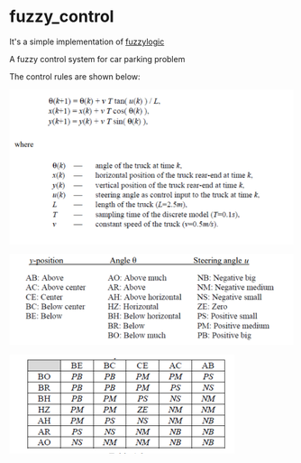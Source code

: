 # fuzzy_control
It's a simple implementation of [fuzzylogic](https://github.com/amogorkon/fuzzylogic)


A fuzzy control system for car parking problem

The control rules are shown below:

![image](https://github.com/William1617/fuzzy_control/blob/main/control_rules/rules1.png)

![image](https://github.com/William1617/fuzzy_control/blob/main/control_rules/rules2.png)

![image](https://github.com/William1617/fuzzy_control/blob/main/control_rules/rules3.png)
